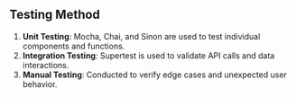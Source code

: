 
## Testing Method

1. **Unit Testing**: Mocha, Chai, and Sinon are used to test individual components and functions.
2. **Integration Testing**: Supertest is used to validate API calls and data interactions.
3. **Manual Testing**: Conducted to verify edge cases and unexpected user behavior.